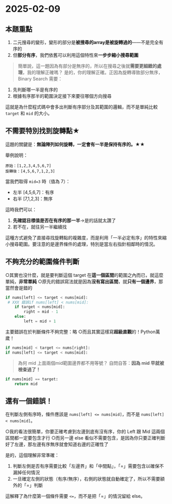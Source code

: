# 2025-02-09
## 本題重點
1. 二元搜尋的變形，變形的部分是**被搜尋的array是被旋轉過的**——不是完全有序的
2. 但**部分有序**，我們依舊可以利用這個特性來**一步步縮小搜尋範圍**

>簡單說，這一題因為有部分是無序的，所以在搜尋之後就**需要更細緻的處理**，我的理解正確嗎？
是的，你的理解正確。正因為旋轉導致部分無序，Binary Search 需要：
1. 先判斷哪一半是有序的
2. 根據有序那半的範圍決定接下來要往哪個方向搜尋

這就是為什麼程式碼中會多出判斷有序部分及其範圍的邏輯，而不是單純比較 `target` 和 `mid` 的大小。

## 不需要特別找到旋轉點★
這題的關鍵是：**無論陣列如何旋轉，一定會有一半是保持有序的。★★**

舉例說明：
```
原始：[1,2,3,4,5,6,7]
旋轉後：[4,5,6,7,1,2,3]
```

當我們取得 `mid=3` 時（值為 7）：
- 左半 [4,5,6,7]：有序
- 右半 [7,1,2,3]：無序

這時我們可以：
1. **先確認目標值是否在有序的那一半**→是的話就太讚了
2. 若不在，就往另一半繼續找

這種方式避免了直接尋找旋轉點的複雜度，而是利用「一半必定有序」的特性來縮小搜尋範圍。要注意的是邊界條件的處理，特別是當左右指針相鄰時的情況。


## 不夠充分的範圍條件判斷
○其實也沒什麼，就是要判斷這個 target 在**這一個區間**的範圍之內而已，就這麼單純，**非常單純**
○原先的錯誤寫法就是因為**沒有寫出區間**，就**只有一個邊界**，那當然會是錯的

```python
if nums[left] <= target < nums[mid]:
 # XXX 錯誤if nums[left] < nums[mid]:
    if target < nums[mid]:
        right = mid - 1
    else:
        left = mid + 1
```
主要錯誤在於判斷條件不夠完整：略
○而且其實這樣寫**超級直觀**的！Python萬歲！
```python
if nums[mid] < target <= nums[right]:
if nums[left] <= target < nums[mid]:
```

>為何 mid 上面兩個mid範圍邊界都不用等號？
自問自答：**因為 mid 早就被檢查過了！**
```python
if nums[mid] == target:
    return mid
```


## 還有一個錯誤！
在判斷左側有序時，條件應該是 `nums[left] <= nums[mid]`，而不是 `nums[left] < nums[mid]`。

○我的看法很簡單，你要正確考慮到左邊到底有沒有序，你的 Left 跟 Mid 這兩個區間都一定要包含才行
○而另一邊 else 看似不需要包含，是因為你只要正確判斷好了左邊，那左邊有序無序就會知道右邊的正確性了

是的，這個理解非常準確：
1. 判斷左側是否有序需要比較「左邊界」和「中間點」，「=」需要包含以確保不漏掉任何情況
2. 一旦確定左側的狀態（有序/無序），右側的狀態就自動確定了，所以不需要額外的「=」判斷

這解釋了為什麼第一個條件需要 `<=`，而不是把「=」的情況留給 else。
